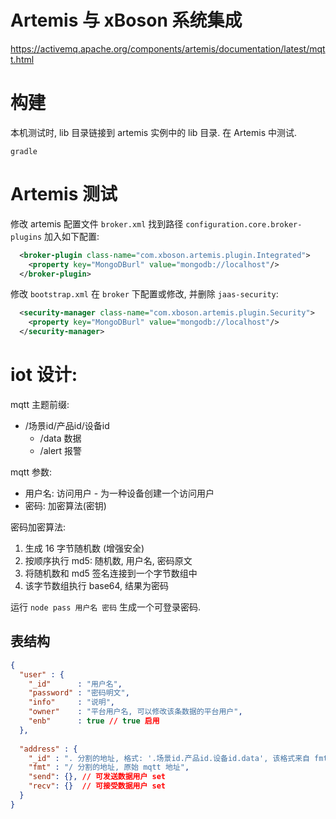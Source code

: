 # Artemis 与 xBoson 系统集成

https://activemq.apache.org/components/artemis/documentation/latest/mqtt.html


# 构建

本机测试时, lib 目录链接到 artemis 实例中的 lib 目录.
在 Artemis 中测试.

`gradle`


# Artemis 测试

修改 artemis 配置文件 `broker.xml` 找到路径 `configuration.core.broker-plugins`
加入如下配置:

```xml
  <broker-plugin class-name="com.xboson.artemis.plugin.Integrated">
    <property key="MongoDBurl" value="mongodb://localhost"/>
  </broker-plugin>
```

修改 `bootstrap.xml` 在 `broker` 下配置或修改, 并删除 `jaas-security`:

```xml
  <security-manager class-name="com.xboson.artemis.plugin.Security">
    <property key="MongoDBurl" value="mongodb://localhost"/>
  </security-manager>
```


# iot 设计:

mqtt 主题前缀:

* /场景id/产品id/设备id
  * /data 数据
  * /alert 报警

  
mqtt 参数:
 
* 用户名: 访问用户 - 为一种设备创建一个访问用户
* 密码: 加密算法(密钥)


密码加密算法:

1. 生成 16 字节随机数 (增强安全)
2. 按顺序执行 md5: 随机数, 用户名, 密码原文
3. 将随机数和 md5 签名连接到一个字节数组中
4. 该字节数组执行 base64, 结果为密码

运行 `node pass 用户名 密码` 生成一个可登录密码.


## 表结构

```json
{
  "user" : {
    "_id"      : "用户名",
    "password" : "密码明文",
    "info"     : "说明",
    "owner"    : "平台用户名, 可以修改该条数据的平台用户",
    "enb"      : true // true 启用
  },
  
  "address" : {
    "_id" : ". 分割的地址, 格式: '.场景id.产品id.设备id.data', 该格式来自 fmt 的转换",
    "fmt" : "/ 分割的地址, 原始 mqtt 地址",
    "send": {}, // 可发送数据用户 set
    "recv": {}  // 可接受数据用户 set
  }
}
```